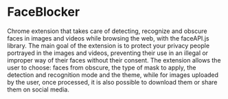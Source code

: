 # FaceBlocker
Chrome extension that takes care of detecting, recognize and obscure faces in images 
and videos while browsing the web, with the faceAPI.js library. The main goal of the extension 
is to protect your privacy people portrayed in the images and videos, preventing their use in 
an illegal or improper way of their faces without their consent. The extension allows the 
user to choose: faces from obscure, the type of mask to apply, the detection and recognition 
mode and the theme, while for images uploaded by the user, once processed, it is also possible 
to download them or share them on social media.
